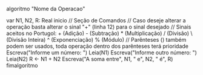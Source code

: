 algoritmo "Nome da Operacao"
 
var
   N1, N2, R: Real
inicio
// Seção de Comandos 
// Caso deseje alterar a operação basta alterar o sinal "+" (linha 12) para o sinal desejado
// Sinais aceitos no Portugol: + (Adição) - (Subtração) * (Multiplicação) / (Divisão) \ (Divisão Inteira) ^ (Exponenciação) % (Módulo)
// Parênteses () também podem ser usados, toda operação dentro dos parênteses terá prioridade 
   Escreva("Informe um número: ")
   Leia(N1)
   Escreva("Informe outro número: ")
   Leia(N2)
   R <- N1 + N2
   Escreva("A soma entre", N1, " e", N2, " é", R)
fimalgoritmo
